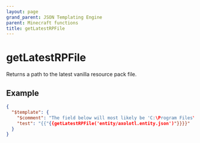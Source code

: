 ```yaml
---
layout: page
grand_parent: JSON Templating Engine
parent: Minecraft functions
title: getLatestRPFile
---
```


# getLatestRPFile

Returns a path to the latest vanilla resource pack file.

## Example

```json
{
  "$template": {
    "$comment": "The field below will most likely be 'C:\Program Files\WindowsApps\Microsoft.MinecraftUWP_<Minecraft version>__8wekyb3d8bbwe\data\resource_packs\vanilla_1.17.0\entity\axolotl.entity.json'",
    "test": "{{"{{getLatestRPFile('entity/axolotl.entity.json')"}}}}"
  }
}
```

